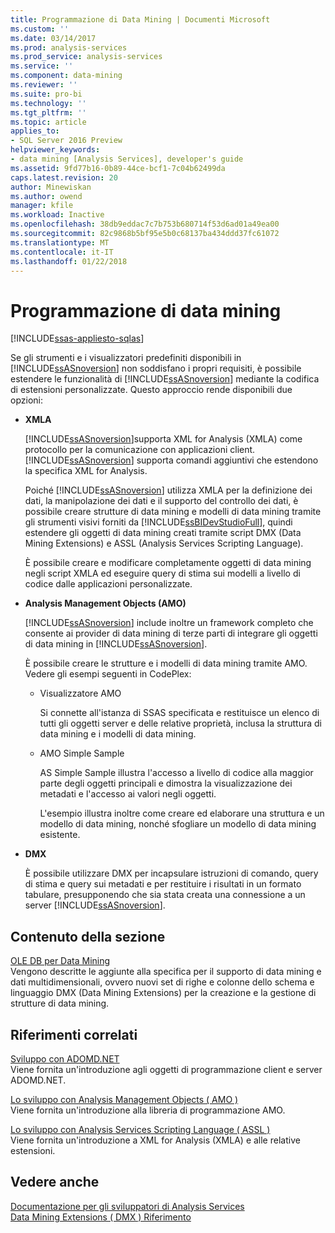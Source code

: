 ```yaml
---
title: Programmazione di Data Mining | Documenti Microsoft
ms.custom: ''
ms.date: 03/14/2017
ms.prod: analysis-services
ms.prod_service: analysis-services
ms.service: ''
ms.component: data-mining
ms.reviewer: ''
ms.suite: pro-bi
ms.technology: ''
ms.tgt_pltfrm: ''
ms.topic: article
applies_to:
- SQL Server 2016 Preview
helpviewer_keywords:
- data mining [Analysis Services], developer's guide
ms.assetid: 9fd77b16-0b89-44ce-bcf1-7c04b62499da
caps.latest.revision: 20
author: Minewiskan
ms.author: owend
manager: kfile
ms.workload: Inactive
ms.openlocfilehash: 38db9eddac7c7b753b680714f53d6ad01a49ea00
ms.sourcegitcommit: 82c9868b5bf95e5b0c68137ba434ddd37fc61072
ms.translationtype: MT
ms.contentlocale: it-IT
ms.lasthandoff: 01/22/2018
---
```

# <a name="data-mining-programming"></a>Programmazione di data mining
[!INCLUDE[ssas-appliesto-sqlas](../includes/ssas-appliesto-sqlas.md)]

  Se gli strumenti e i visualizzatori predefiniti disponibili in [!INCLUDE[ssASnoversion](../includes/ssasnoversion-md.md)] non soddisfano i propri requisiti, è possibile estendere le funzionalità di [!INCLUDE[ssASnoversion](../includes/ssasnoversion-md.md)] mediante la codifica di estensioni personalizzate. Questo approccio rende disponibili due opzioni:  
  
-   **XMLA**  
  
     [!INCLUDE[ssASnoversion](../includes/ssasnoversion-md.md)]supporta XML for Analysis (XMLA) come protocollo per la comunicazione con applicazioni client. [!INCLUDE[ssASnoversion](../includes/ssasnoversion-md.md)] supporta comandi aggiuntivi che estendono la specifica XML for Analysis.  
  
     Poiché [!INCLUDE[ssASnoversion](../includes/ssasnoversion-md.md)] utilizza XMLA per la definizione dei dati, la manipolazione dei dati e il supporto del controllo dei dati, è possibile creare strutture di data mining e modelli di data mining tramite gli strumenti visivi forniti da [!INCLUDE[ssBIDevStudioFull](../includes/ssbidevstudiofull-md.md)], quindi estendere gli oggetti di data mining creati tramite script DMX (Data Mining Extensions) e ASSL (Analysis Services Scripting Language).  
  
     È possibile creare e modificare completamente oggetti di data mining negli script XMLA ed eseguire query di stima sui modelli a livello di codice dalle applicazioni personalizzate.  
  
-   **Analysis Management Objects (AMO)**  
  
     [!INCLUDE[ssASnoversion](../includes/ssasnoversion-md.md)] include inoltre un framework completo che consente ai provider di data mining di terze parti di integrare gli oggetti di data mining in [!INCLUDE[ssASnoversion](../includes/ssasnoversion-md.md)].  
  
     È possibile creare le strutture e i modelli di data mining tramite AMO. Vedere gli esempi seguenti in CodePlex:  
  
    -   Visualizzatore AMO  
  
         Si connette all'istanza di SSAS specificata e restituisce un elenco di tutti gli oggetti server e delle relative proprietà, inclusa la struttura di data mining e i modelli di data mining.  
  
    -   AMO Simple Sample  
  
         AS Simple Sample illustra l'accesso a livello di codice alla maggior parte degli oggetti principali e dimostra la visualizzazione dei metadati e l'accesso ai valori negli oggetti.  
  
         L'esempio illustra inoltre come creare ed elaborare una struttura e un modello di data mining, nonché sfogliare un modello di data mining esistente.  
  
-   **DMX**  
  
     È possibile utilizzare DMX per incapsulare istruzioni di comando, query di stima e query sui metadati e per restituire i risultati in un formato tabulare, presupponendo che sia stata creata una connessione a un server [!INCLUDE[ssASnoversion](../includes/ssasnoversion-md.md)].  
  
## <a name="in-this-section"></a>Contenuto della sezione  
 [OLE DB per Data Mining](../analysis-services/data-mining-programming-ole-db.md)  
 Vengono descritte le aggiunte alla specifica per il supporto di data mining e dati multidimensionali, ovvero nuovi set di righe e colonne dello schema e linguaggio DMX (Data Mining Extensions) per la creazione e la gestione di strutture di data mining.  
  
## <a name="related-reference"></a>Riferimenti correlati  
 [Sviluppo con ADOMD.NET](../analysis-services/multidimensional-models/adomd-net/developing-with-adomd-net.md)  
 Viene fornita un'introduzione agli oggetti di programmazione client e server ADOMD.NET.  
  
 [Lo sviluppo con Analysis Management Objects &#40; AMO &#41;](../analysis-services/multidimensional-models/analysis-management-objects/developing-with-analysis-management-objects-amo.md)  
 Viene fornita un'introduzione alla libreria di programmazione AMO.  
  
 [Lo sviluppo con Analysis Services Scripting Language &#40; ASSL &#41;](../analysis-services/multidimensional-models/scripting-language-assl/developing-with-analysis-services-scripting-language-assl.md)  
 Viene fornita un'introduzione a XML for Analysis (XMLA) e alle relative estensioni.  
  
## <a name="see-also"></a>Vedere anche  
 [Documentazione per gli sviluppatori di Analysis Services](../analysis-services/analysis-services-developer-documentation.md)   
 [Data Mining Extensions &#40; DMX &#41; Riferimento](../dmx/data-mining-extensions-dmx-reference.md)  
  
  
